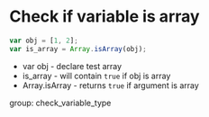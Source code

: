 # Check if variable is array

```javascript
var obj = [1, 2];
var is_array = Array.isArray(obj);
```

- var obj - declare test array
- is_array - will contain ```true``` if obj is array
- Array.isArray - returns ```true``` if argument is array

group: check_variable_type
